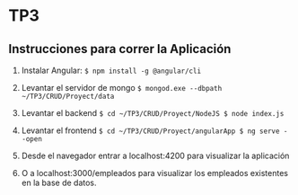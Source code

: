 # TP3

## Instrucciones para correr la Aplicación

1. Instalar Angular: ``` $ npm install -g @angular/cli ```

2. Levantar el servidor de mongo ``` $ mongod.exe --dbpath ~/TP3/CRUD/Proyect/data ```

3. Levantar el backend ``` $ cd ~/TP3/CRUD/Proyect/NodeJS $ node index.js ```

4. Levantar el frontend ``` $ cd ~/TP3/CRUD/Proyect/angularApp $ ng serve --open ```

5. Desde el navegador entrar a localhost:4200 para visualizar la aplicación

6. O a localhost:3000/empleados para visualizar los empleados existentes en la base de datos.
